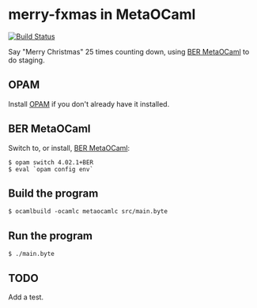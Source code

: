 # merry-fxmas in MetaOCaml

[![Build Status](https://travis-ci.org/FranklinChen/merry-fxmas-metaocaml.png)](https://travis-ci.org/FranklinChen/merry-fxmas-metaocaml)

Say "Merry Christmas" 25 times counting down, using [BER MetaOCaml](http://okmij.org/ftp/ML/MetaOCaml) to do staging.

## OPAM

Install [OPAM](http://opam.ocamlpro.com/) if you don't already have it installed.

## BER MetaOCaml

Switch to, or install, [BER MetaOCaml](http://okmij.org/ftp/ML/MetaOCaml.html):

```console
$ opam switch 4.02.1+BER
$ eval `opam config env`
```

## Build the program

```console
$ ocamlbuild -ocamlc metaocamlc src/main.byte
```

## Run the program

```console
$ ./main.byte
```

## TODO

Add a test.

